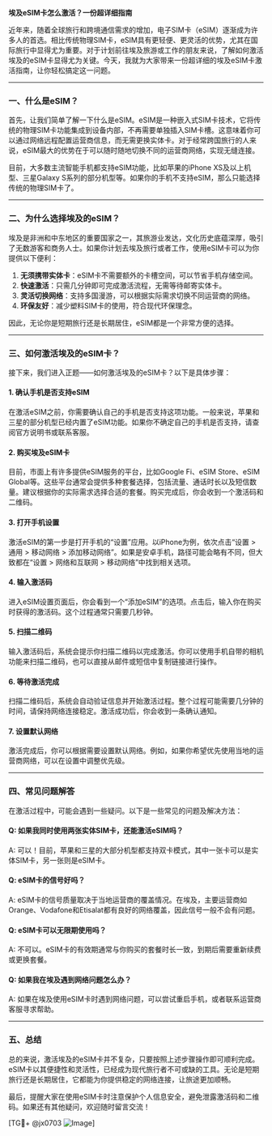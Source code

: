 **埃及eSIM卡怎么激活？一份超详细指南**

近年来，随着全球旅行和跨境通信需求的增加，电子SIM卡（eSIM）逐渐成为许多人的首选。相比传统物理SIM卡，eSIM具有更轻便、更灵活的优势，尤其在国际旅行中显得尤为重要。对于计划前往埃及旅游或工作的朋友来说，了解如何激活埃及的eSIM卡显得尤为关键。今天，我就为大家带来一份超详细的埃及eSIM卡激活指南，让你轻松搞定这一问题。

---

### 一、什么是eSIM？

首先，让我们简单了解一下什么是eSIM。eSIM是一种嵌入式SIM卡技术，它将传统的物理SIM卡功能集成到设备内部，不再需要单独插入SIM卡槽。这意味着你可以通过网络远程配置运营商信息，而无需更换实体卡。对于经常跨国旅行的人来说，eSIM最大的优势在于可以随时随地切换不同的运营商网络，实现无缝连接。

目前，大多数主流智能手机都支持eSIM功能，比如苹果的iPhone XS及以上机型、三星Galaxy S系列的部分机型等。如果你的手机不支持eSIM，那么只能选择传统的物理SIM卡了。

---

### 二、为什么选择埃及的eSIM？

埃及是非洲和中东地区的重要国家之一，其旅游业发达，文化历史底蕴深厚，吸引了无数游客和商务人士。如果你计划去埃及旅行或者工作，使用eSIM卡可以为你提供以下便利：

1. **无须携带实体卡**：eSIM卡不需要额外的卡槽空间，可以节省手机存储空间。
2. **快速激活**：只需几分钟即可完成激活流程，无需等待邮寄实体卡。
3. **灵活切换网络**：支持多国漫游，可以根据实际需求切换不同运营商的网络。
4. **环保友好**：减少塑料SIM卡的使用，符合现代环保理念。

因此，无论你是短期旅行还是长期居住，eSIM都是一个非常方便的选择。

---

### 三、如何激活埃及的eSIM卡？

接下来，我们进入正题——如何激活埃及的eSIM卡？以下是具体步骤：

#### 1. 确认手机是否支持eSIM

在激活eSIM之前，你需要确认自己的手机是否支持这项功能。一般来说，苹果和三星的部分机型已经内置了eSIM功能。如果你不确定自己的手机是否支持，请查阅官方说明书或联系客服。

#### 2. 购买埃及eSIM卡

目前，市面上有许多提供eSIM服务的平台，比如Google Fi、eSIM Store、eSIM Global等。这些平台通常会提供多种套餐选择，包括流量、通话时长以及短信数量。建议根据你的实际需求选择合适的套餐。购买完成后，你会收到一个激活码和二维码。

#### 3. 打开手机设置

激活eSIM的第一步是打开手机的“设置”应用。以iPhone为例，依次点击“设置 > 通用 > 移动网络 > 添加移动网络”。如果是安卓手机，路径可能会略有不同，但大致都在“设置 > 网络和互联网 > 移动网络”中找到相关选项。

#### 4. 输入激活码

进入eSIM设置页面后，你会看到一个“添加eSIM”的选项。点击后，输入你在购买时获得的激活码。这个过程通常只需要几秒钟。

#### 5. 扫描二维码

输入激活码后，系统会提示你扫描二维码以完成激活。你可以使用手机自带的相机功能来扫描二维码，也可以直接从邮件或短信中复制链接进行操作。

#### 6. 等待激活完成

扫描二维码后，系统会自动验证信息并开始激活过程。整个过程可能需要几分钟的时间，请保持网络连接稳定。激活成功后，你会收到一条确认通知。

#### 7. 设置默认网络

激活完成后，你可以根据需要设置默认网络。例如，如果你希望优先使用当地的运营商网络，可以在设置中调整优先级。

---

### 四、常见问题解答

在激活过程中，可能会遇到一些疑问。以下是一些常见的问题及解决方法：

#### Q: 如果我同时使用两张实体SIM卡，还能激活eSIM吗？
A: 可以！目前，苹果和三星的大部分机型都支持双卡模式，其中一张卡可以是实体SIM卡，另一张则是eSIM卡。

#### Q: eSIM卡的信号好吗？
A: eSIM卡的信号质量取决于当地运营商的覆盖情况。在埃及，主要运营商如Orange、Vodafone和Etisalat都有良好的网络覆盖，因此信号一般不会有问题。

#### Q: eSIM卡可以无限期使用吗？
A: 不可以。eSIM卡的有效期通常与你购买的套餐时长一致，到期后需要重新续费或更换套餐。

#### Q: 如果我在埃及遇到网络问题怎么办？
A: 如果在埃及使用eSIM卡时遇到网络问题，可以尝试重启手机，或者联系运营商客服寻求帮助。

---

### 五、总结

总的来说，激活埃及的eSIM卡并不复杂，只要按照上述步骤操作即可顺利完成。eSIM卡以其便捷性和灵活性，已经成为现代旅行者不可或缺的工具。无论是短期旅行还是长期居住，它都能为你提供稳定的网络连接，让旅途更加顺畅。

最后，提醒大家在使用eSIM卡时注意保护个人信息安全，避免泄露激活码和二维码。如果还有其他疑问，欢迎随时留言交流！

[TG💪+ @jx0703 ![Image](https://github.com/user-attachments/assets/dbca1d08-cadb-493c-b0ec-ad6f7a83f270)]